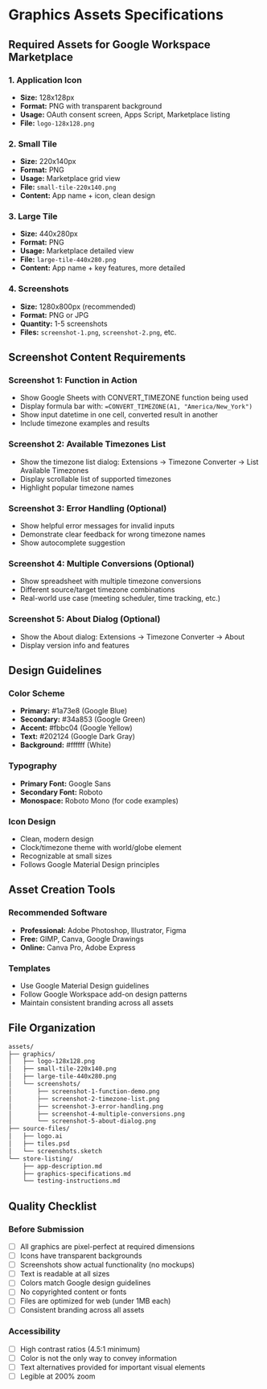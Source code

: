 # Graphics Assets Specifications

## Required Assets for Google Workspace Marketplace

### 1. Application Icon

- **Size:** 128x128px
- **Format:** PNG with transparent background
- **Usage:** OAuth consent screen, Apps Script, Marketplace listing
- **File:** `logo-128x128.png`

### 2. Small Tile  

- **Size:** 220x140px
- **Format:** PNG
- **Usage:** Marketplace grid view
- **File:** `small-tile-220x140.png`
- **Content:** App name + icon, clean design

### 3. Large Tile

- **Size:** 440x280px  
- **Format:** PNG
- **Usage:** Marketplace detailed view
- **File:** `large-tile-440x280.png`
- **Content:** App name + key features, more detailed

### 4. Screenshots

- **Size:** 1280x800px (recommended)
- **Format:** PNG or JPG
- **Quantity:** 1-5 screenshots
- **Files:** `screenshot-1.png`, `screenshot-2.png`, etc.

## Screenshot Content Requirements

### Screenshot 1: Function in Action

- Show Google Sheets with CONVERT_TIMEZONE function being used
- Display formula bar with: `=CONVERT_TIMEZONE(A1, "America/New_York")`
- Show input datetime in one cell, converted result in another
- Include timezone examples and results

### Screenshot 2: Available Timezones List

- Show the timezone list dialog: Extensions → Timezone Converter → List Available Timezones
- Display scrollable list of supported timezones
- Highlight popular timezone names

### Screenshot 3: Error Handling (Optional)

- Show helpful error messages for invalid inputs
- Demonstrate clear feedback for wrong timezone names
- Show autocomplete suggestion

### Screenshot 4: Multiple Conversions (Optional)

- Show spreadsheet with multiple timezone conversions
- Different source/target timezone combinations
- Real-world use case (meeting scheduler, time tracking, etc.)

### Screenshot 5: About Dialog (Optional)

- Show the About dialog: Extensions → Timezone Converter → About
- Display version info and features

## Design Guidelines

### Color Scheme

- **Primary:** #1a73e8 (Google Blue)
- **Secondary:** #34a853 (Google Green)  
- **Accent:** #fbbc04 (Google Yellow)
- **Text:** #202124 (Google Dark Gray)
- **Background:** #ffffff (White)

### Typography

- **Primary Font:** Google Sans
- **Secondary Font:** Roboto
- **Monospace:** Roboto Mono (for code examples)

### Icon Design

- Clean, modern design
- Clock/timezone theme with world/globe element
- Recognizable at small sizes
- Follows Google Material Design principles

## Asset Creation Tools

### Recommended Software

- **Professional:** Adobe Photoshop, Illustrator, Figma
- **Free:** GIMP, Canva, Google Drawings
- **Online:** Canva Pro, Adobe Express

### Templates

- Use Google Material Design guidelines
- Follow Google Workspace add-on design patterns
- Maintain consistent branding across all assets

## File Organization

```bash
assets/
├── graphics/
│   ├── logo-128x128.png
│   ├── small-tile-220x140.png
│   ├── large-tile-440x280.png
│   └── screenshots/
│       ├── screenshot-1-function-demo.png
│       ├── screenshot-2-timezone-list.png
│       ├── screenshot-3-error-handling.png
│       ├── screenshot-4-multiple-conversions.png
│       └── screenshot-5-about-dialog.png
├── source-files/
│   ├── logo.ai
│   ├── tiles.psd
│   └── screenshots.sketch
└── store-listing/
    ├── app-description.md
    ├── graphics-specifications.md
    └── testing-instructions.md
```

## Quality Checklist

### Before Submission

- [ ] All graphics are pixel-perfect at required dimensions
- [ ] Icons have transparent backgrounds
- [ ] Screenshots show actual functionality (no mockups)
- [ ] Text is readable at all sizes
- [ ] Colors match Google design guidelines
- [ ] No copyrighted content or fonts
- [ ] Files are optimized for web (under 1MB each)
- [ ] Consistent branding across all assets

### Accessibility

- [ ] High contrast ratios (4.5:1 minimum)
- [ ] Color is not the only way to convey information
- [ ] Text alternatives provided for important visual elements
- [ ] Legible at 200% zoom
